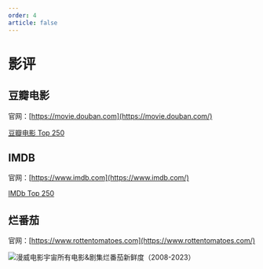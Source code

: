 ```yaml
---
order: 4
article: false
---
```


# 影评

## 豆瓣电影

官网：[https://movie.douban.com](https://movie.douban.com/)

[豆瓣电影 Top 250](https://movie.douban.com/top250)

## IMDB

官网：[https://www.imdb.com](https://www.imdb.com/)

[IMDb Top 250](https://www.imdb.com/chart/top/?ref_=nv_mv_250)

## 烂番茄

官网：[https://www.rottentomatoes.com](https://www.rottentomatoes.com/)

![漫威电影宇宙所有电影&剧集烂番茄新鲜度（2008-2023）](https://img.sherry4869.com/blog/movies/tomatoes-mcu.jpg)